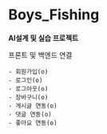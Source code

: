 # Boys_Fishing
**AI설계 및 실습 프로젝트**

프론트 및 백엔드 연결

```
- 회원가입(o)
- 로그인(o)
- 로그아웃(o)
- 장바구니(o)
- 게시글 연동(o)
- 댓글 연동(o)
- 좋아요 연동(o)
```
